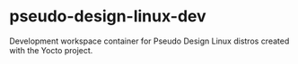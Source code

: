 # pseudo-design-linux-dev

Development workspace container for Pseudo Design Linux distros created with the Yocto project.